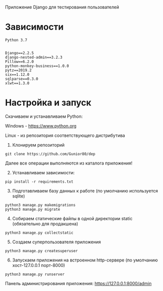 Приложение Django для тестирования пользователей

# Зависимости
```
Python 3.7


Django==2.2.5
django-nested-admin==3.2.3
Pillow==6.2.0
python-monkey-business==1.0.0
pytz==2019.2
six==1.12.0
sqlparse==0.3.0
xlwt==1.3.0
```

# Настройка и запуск

Скачиваем и устанавливаем Python:

Windows - https://www.python.org

Linux - из репозитория соответствующего дистрибутива

1. Клонируем репозиторий
```
git clone https://github.com/Gunior80/dep
```
Далее все операции выполняются из каталога приложения!

2. Устанавливаем зависимости:
```
pip install -r requirements.txt
```

3. Подготавливаем базу данных к работе (по умолчанию используется sqlite)
```
python3 manage.py makemigrations
python3 manage.py migrate
```

4. Собираем статические файлы в одной директории static (обязательно для продакшена)
```
python3 manage.py collectstatic
```

5. Создаем суперпользователя приложения
```
python3 manage.py createsuperuser
```

6. Запускаем приложения на встроенном http-сервере (по умолчанию хост-127.0.0.1 порт-8000)
```
python3 manage.py runserver

```

Панель администрирования приложения: https://127.0.0.1:8000/admin
